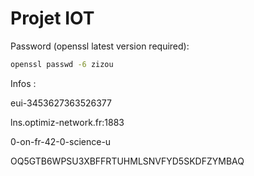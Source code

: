 # Projet IOT

Password (openssl latest version required):

```bash
openssl passwd -6 zizou
```

Infos : 

eui-3453627363526377

lns.optimiz-network.fr:1883

0-on-fr-42-0-science-u

OQ5GTB6WPSU3XBFFRTUHMLSNVFYD5SKDFZYMBAQ
